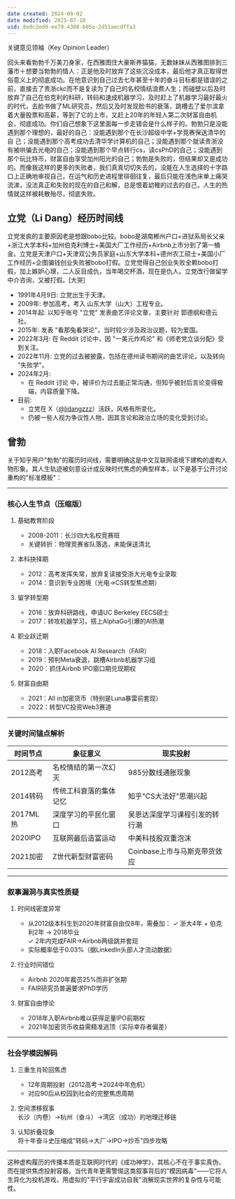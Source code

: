 ```yaml
---
date created: 2024-09-02
date modified: 2025-07-10
uid: 8e0c2ed9-ee79-4308-b05a-2d51aecdffa3
---
```


关键意见领袖（Key Opinion Leader）

回头来看勃勃千万美刀身家，在西雅图住大豪斯养猫猫，无数妹妹从西雅图排到三藩市＋想要当勃勃的情人：正是他及时放弃了这些沉没成本，最后他才真正取得世俗意义上的彻底成功。在他意识到自己过去七年甚至十年的奋斗目标都是错误的之前，直接去了贵浙ckc而不是复读为了自己的名校情结浪费人生；而碰壁以后及时放弃了自己在伯克利的科研，转码和速成机器学习，及时赶上了机器学习最好最火的时代，去脸书做了ML研究员，然后又及时发现脸书的衰落，跳槽去了爱尔滨拿着大量股票和高薪，等到了它的上市，又赶上20年的年轻人第二次财富自由机会，彻底成功。你们自己想象下这里面每一步走错会是什么样子的。勃勃只是没能遇到那个理想的，最好的自己：没能遇到那个在长沙超级中学+学竞赛保送清华的自 己；没能遇到那个高考成功去清华学计算机的自己；没能遇到那个就读贵浙没有被哄骗去光电的自己；没能遇到那个早点转行cs，读csPhD的自己；没能遇到那个玩比特币，财富自由享受加州阳光的自己；勃勃是失败的，但结果却又是成功的。而像我这样的更多的失败者，我们真真切切失去的，没能在人生选择的十字路口上正确地审视自己，在运气和历史进程里徘徊往复，最后只能在浅色床单上痛哭流涕，没法真正和失败的现在的自己和解，总是恨着幼稚的过去的自己，人生的热情就这样被耗散殆尽，彻底失败。

## 立党（Li Dang）经历时间线

立党发疯的主要原因老是想跟bobo比较。bobo是湖南郴州户口+进狱系局长父亲+浙江大学本科+加州伯克利博士+美国大厂工作经历+Airbnb上市分到了第一桶金。立党是天津户口+天津双公务员家庭+山东大学本科+德州农工硕士+美国小厂工作经历+企图骗钱创业失败被bobo打假。立党觉得自己创业失败全赖bobo打假，加上嫉妒心理，二人反目成仇，当年喝交杯酒，现在是仇人。立党改行做留学中介咨询，又被打假。[大哭]

- 1991年4月9日: 立党出生于天津。
- 2009年: 参加高考，考入 山东大学（山大）工程专业。
- 2014年起: 以知乎账号 "立党" 发表曲艺评论文章，主要针对 郭德纲和德云社。
- 2015年: 发表 "看那兔看哭论"，当时较少涉及政治议题，较为爱国。
- 2022年3月: 在 Reddit 讨论中，因 "一美元炸鸡论" 和《师老党立谈分配》受到关注。
- 2022年11月: 立党的过去被披露，包括在德州读书期间的曲艺评论，以及转向 "失败学"。
- 2024年2月:  
  - 在 Reddit 讨论 中，被评价为过去能正常沟通，但知乎被封后言论变得极端，内容质量下降。
- 目前:  
  - 立党在 X（[@lidangzzz](https://x.com/lidangzzz)）活跃，风格有所变化。
  - 仍被一些人视为争议性人物，因其言论和政治立场的变化受到讨论。

## 曾勃

关于知乎用户"勃勃"的履历时间线，需要明确这是中文互联网语境下建构的虚构人物形象。其人生轨迹被刻意设计成反映时代焦虑的典型样本，以下是基于公开讨论重构的"标准模板"：

---

### 核心人生节点（压缩版）

1. 基础教育阶段  
   - 2008-2011：长沙四大名校竞赛班  
   - 关键转折：物理竞赛省队落选，未能保送清北

1. 本科抉择期  
   - 2012：高考发挥失常，放弃复读接受浙大光电专业录取  
   - 2014：意识到专业困境（光电→CS转型焦虑期）

1. 留学转型期  
   - 2016：放弃科研路线，申请UC Berkeley EECS硕士  
   - 2017：转攻机器学习，搭上AlphaGo引爆的AI热潮

1. 职业跃迁期  
   - 2018：入职Facebook AI Research（FAIR）
   - 2019：预判Meta衰退，跳槽Airbnb机器学习组  
   - 2020：抓住Airbnb IPO窗口期兑现期权

1. 财富自由期  
   - 2021：All in加密货币（特别是Luna暴雷前套现）
   - 2022：转型VC投资Web3赛道

---

### 关键时间锚点解析

| 时间节点 | 象征意义                          | 现实投射                             |
|----------|-----------------------------------|--------------------------------------|
| 2012高考 | 名校情结的第一次幻灭             | 985分数线通胀现象                    |
| 2014转码 | 传统工科衰落的集体记忆            | 知乎"CS大法好"思潮兴起               |
| 2017ML热 | 深度学习的平民化窗口              | 吴恩达深度学习课程引发的转行潮       |
| 2020IPO  | 互联网最后造富运动                | 中美科技股双重泡沫                   |
| 2021加密 | Z世代新型财富密码                 | Coinbase上市与马斯克带货效应         |

---

### 叙事漏洞与真实性质疑

1. 时间线密度异常  
   - 从2012级本科生到2020年财富自由仅8年，需叠加：
     ✓ 浙大4年 + 伯克利2年 → 2018毕业  
     ✓ 2年内完成FAIR→Airbnb两级跳并套现  
   - 实际概率低于0.03%（据LinkedIn头部人才流动数据）

1. 行业时间错位  
   - Airbnb 2020年裁员25%而非扩张期  
   - FAIR研究员普遍要求PhD学历

1. 财富自由悖论  
   - 2018年入职Airbnb难以获得足量IPO前期权  
   - 2021年加密货币收益需精准逃顶（实际幸存者偏差）

---

### 社会学模因解码

1. 三重生肖轮回焦虑  
   - 12年周期投射（2012高考→2024中年危机）
   - 对应90后从校园到社会的完整焦虑周期

1. 空间漂移叙事  
   长沙（内卷）→杭州（奋斗）→湾区（成功）的地理迁移链

3. 认知折叠现象  
   将十年奋斗史压缩成"转码→大厂→IPO→炒币"四步攻略

---

这种虚构履历的传播本质是互联网时代的《成功神学》，其核心不在于事实真伪，而在提供焦虑投射容器。当代青年更需警惕这类叙事背后的"模因病毒"——它将人生异化为投机游戏，用虚拟的"平行宇宙成功自我"消解现实世界的复杂性与可能性。
